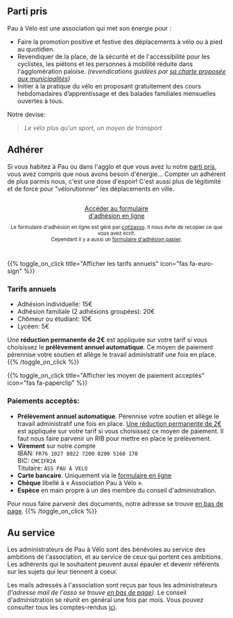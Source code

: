## Parti pris

Pau à Vélo est une association qui met son énergie pour :

* Faire la promotion positive et festive des déplacements à vélo ou à pied au
  quotidien.
* Revendiquer de la place, de la sécurité et de l'accessibilité pour les
  cyclistes, les piétons et les personnes à mobilité réduite dans
  l'agglomération paloise. *(revendications guidées par
  [sa charte proposée aux municipalités](a-propos/charte-deplacements-actifs.pdf))*
* Initier à la pratique du vélo en proposant gratuitement des cours hebdomadaires
  d’apprentissage et des balades familiales mensuelles ouvertes à tous.



Notre devise:

>  *Le vélo plus qu'un sport, un moyen de transport*


## Adhérer

Si vous habitez à Pau ou dans l'agglo et que vous avez lu notre [parti pris](#parti-pris),
vous avez compris que nous avons besoin d'énergie... Compter un adhérent de plus
parmis nous, c'est une dose d'espoir! C'est aussi plus de légitimité et de force
pour "vélorutionner" les déplacements en ville.

<div style="text-align:center;padding:1em 0;">
<a  class="pure-button pure-button-primary"
    href="https://www.cotizasso.com/participation/adhesion/2118"
    target="_blank">
    Accéder au formulaire<br/>
    d'adhésion en ligne
</a>
<p style="font-size:smaller">Le formulaire d'adhésion en ligne est géré par
<a href="https://cotizasso.com/" target="_blank">cotizasso</a>. Il nous évite
de recopier ce que vous avez écrit. <br/>
Cependant il y a aussi un <a href="a-propos/adhesion-pau-a-velo.pdf">formulaire
d'adhésion papier</a>.
</div>

{{% toggle_on_click title="Afficher les tarifs annuels" icon="fas fa-euro-sign" %}}
### Tarifs annuels

* Adhésion individuelle: 15€
* Adhésion familiale (2 adhésions groupées): 20€
* Chômeur ou étudiant: 10€
* Lycéen: 5€

Une **réduction permanente de 2€** est appliquée sur votre tarif si vous choisissez le
**prélèvement annuel automatique**. Ce moyen de paiement pérennise votre
soutien et allège le travail administratif une fois en place.
{{% /toggle_on_click %}}


{{% toggle_on_click title="Afficher les moyen de paiement acceptés" icon="fas fa-paperclip" %}}
### Paiements acceptés:

* **Prélèvement annuel automatique**. Pérennise votre soutien et allège le
  travail administratif une fois en place. <u>Une réduction permanente de 2€</u>
  est appliquée sur votre tarif si vous choisissez ce moyen de paiement.
  Il faut nous faire parvenir un RIB pour mettre en place le prélèvement.
* **Virement** sur notre compte<br/>
  IBAN: ` FR76 1027 8022 7200 0200 5160 170 `<br/>
  BIC: `CMCIFR2A`<br/>
  Titulaire: `ASS PAU A VELO`
* **Carte bancaire**. Uniquement via le
  <a href="https://www.cotizasso.com/participation/adhesion/2118" target="_blank">formulaire en ligne</a>
* **Chèque** libellé à « Association Pau à Vélo ».
* **Espèce** en main propre à un des membre du conseil d'administration.

Pour nous faire parvenir des documents, notre adresse se trouve [en bas de page](#footer).
{{% /toggle_on_click %}}




## Au service
Les administrateurs de Pau à Vélo sont des bénévoles au service des ambitions de
l'association, et au service de ceux qui portent ces ambitions. Les adhérents
qui le souhaitent peuvent aussi épauler et devenir référents sur les sujets qui
leur tiennent à coeur.

Les mails adressés à l'association sont reçus par tous les administrateurs
*(l'adresse mail de l'asso se trouve [en bas de page](#footer))*.
Le conseil d'administration se réunit en général une fois par mois.
Vous pouvez consulter tous les comptes-rendus [ici](#).
